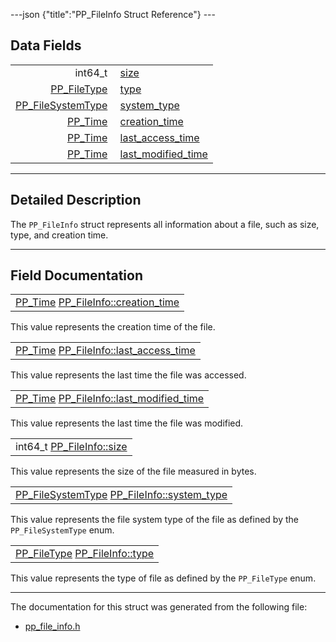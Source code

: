 ---json {"title":"PP\_FileInfo Struct Reference"} ---

Data Fields
-----------

<table><tbody><tr class="odd"><td style="text-align: right;">int64_t </td><td><a href="/docs/native-client/pepper_stable/c/struct_p_p___file_info#a8e477e77e1938f657ae282139f628368" class="el">size</a></td></tr><tr class="even"><td style="text-align: right;"><a href="/docs/native-client/pepper_stable/c/group___enums#ga36f6dfbe9c1e98540c5247f790746427" class="el">PP_FileType</a> </td><td><a href="/docs/native-client/pepper_stable/c/struct_p_p___file_info#a2b38985af2a482ddd196cd40b13378f5" class="el">type</a></td></tr><tr class="odd"><td style="text-align: right;"><a href="/docs/native-client/pepper_stable/c/group___enums#ga87b353f2ec8935c9c3294daff612c145" class="el">PP_FileSystemType</a> </td><td><a href="/docs/native-client/pepper_stable/c/struct_p_p___file_info#a02a26955ced1a31ba23806c7cc22676a" class="el">system_type</a></td></tr><tr class="even"><td style="text-align: right;"><a href="/docs/native-client/pepper_stable/c/group___typedefs#ga537b277d2116e42b6acfe9323d40e1a0" class="el">PP_Time</a> </td><td><a href="/docs/native-client/pepper_stable/c/struct_p_p___file_info#ae440d0229864ae7eed164cce2e517c1c" class="el">creation_time</a></td></tr><tr class="odd"><td style="text-align: right;"><a href="/docs/native-client/pepper_stable/c/group___typedefs#ga537b277d2116e42b6acfe9323d40e1a0" class="el">PP_Time</a> </td><td><a href="/docs/native-client/pepper_stable/c/struct_p_p___file_info#aa28b1c96d04220ed40f711126032ad20" class="el">last_access_time</a></td></tr><tr class="even"><td style="text-align: right;"><a href="/docs/native-client/pepper_stable/c/group___typedefs#ga537b277d2116e42b6acfe9323d40e1a0" class="el">PP_Time</a> </td><td><a href="/docs/native-client/pepper_stable/c/struct_p_p___file_info#a08c89b213b808c573fbe98079bab7a56" class="el">last_modified_time</a></td></tr></tbody></table>

------------------------------------------------------------------------

<span id="details" class="anchor" style="margin: 0;"></span>

Detailed Description
--------------------

The `PP_FileInfo` struct represents all information about a file, such as size, type, and creation time.

------------------------------------------------------------------------

Field Documentation
-------------------

<span id="ae440d0229864ae7eed164cce2e517c1c" class="anchor" style="margin: 0;"></span>

<table><tbody><tr class="odd"><td><a href="/docs/native-client/pepper_stable/c/group___typedefs#ga537b277d2116e42b6acfe9323d40e1a0" class="el">PP_Time</a> <a href="/docs/native-client/pepper_stable/c/struct_p_p___file_info#ae440d0229864ae7eed164cce2e517c1c" class="el">PP_FileInfo::creation_time</a></td></tr></tbody></table>

This value represents the creation time of the file.

<span id="aa28b1c96d04220ed40f711126032ad20" class="anchor" style="margin: 0;"></span>

<table><tbody><tr class="odd"><td><a href="/docs/native-client/pepper_stable/c/group___typedefs#ga537b277d2116e42b6acfe9323d40e1a0" class="el">PP_Time</a> <a href="/docs/native-client/pepper_stable/c/struct_p_p___file_info#aa28b1c96d04220ed40f711126032ad20" class="el">PP_FileInfo::last_access_time</a></td></tr></tbody></table>

This value represents the last time the file was accessed.

<span id="a08c89b213b808c573fbe98079bab7a56" class="anchor" style="margin: 0;"></span>

<table><tbody><tr class="odd"><td><a href="/docs/native-client/pepper_stable/c/group___typedefs#ga537b277d2116e42b6acfe9323d40e1a0" class="el">PP_Time</a> <a href="/docs/native-client/pepper_stable/c/struct_p_p___file_info#a08c89b213b808c573fbe98079bab7a56" class="el">PP_FileInfo::last_modified_time</a></td></tr></tbody></table>

This value represents the last time the file was modified.

<span id="a8e477e77e1938f657ae282139f628368" class="anchor" style="margin: 0;"></span>

<table><tbody><tr class="odd"><td>int64_t <a href="/docs/native-client/pepper_stable/c/struct_p_p___file_info#a8e477e77e1938f657ae282139f628368" class="el">PP_FileInfo::size</a></td></tr></tbody></table>

This value represents the size of the file measured in bytes.

<span id="a02a26955ced1a31ba23806c7cc22676a" class="anchor" style="margin: 0;"></span>

<table><tbody><tr class="odd"><td><a href="/docs/native-client/pepper_stable/c/group___enums#ga87b353f2ec8935c9c3294daff612c145" class="el">PP_FileSystemType</a> <a href="/docs/native-client/pepper_stable/c/struct_p_p___file_info#a02a26955ced1a31ba23806c7cc22676a" class="el">PP_FileInfo::system_type</a></td></tr></tbody></table>

This value represents the file system type of the file as defined by the `PP_FileSystemType` enum.

<span id="a2b38985af2a482ddd196cd40b13378f5" class="anchor" style="margin: 0;"></span>

<table><tbody><tr class="odd"><td><a href="/docs/native-client/pepper_stable/c/group___enums#ga36f6dfbe9c1e98540c5247f790746427" class="el">PP_FileType</a> <a href="/docs/native-client/pepper_stable/c/struct_p_p___file_info#a2b38985af2a482ddd196cd40b13378f5" class="el">PP_FileInfo::type</a></td></tr></tbody></table>

This value represents the type of file as defined by the `PP_FileType` enum.

------------------------------------------------------------------------

The documentation for this struct was generated from the following file:

-   <a href="/docs/native-client/pepper_stable/c/pp__file__info_8h/" class="el">pp_file_info.h</a>
